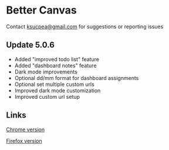 <h1>Better Canvas</h1>

Contact ksucpea@gmail.com for suggestions or reporting issues

<h2>Update 5.0.6</h3>

- Added "improved todo list" feature
- Added "dashboard notes" feature
- Dark mode improvements
- Optional dd/mm format for dashboard assignments
- Optional set multiple custom urls
- Improved dark mode customization
- Improved custom url setup

<h2>Links</h2>

[Chrome version](https://chrome.google.com/webstore/detail/better-canvas/cndibmoanboadcifjkjbdpjgfedanolh)

[Firefox version](https://addons.mozilla.org/addon/better-canvas/)
